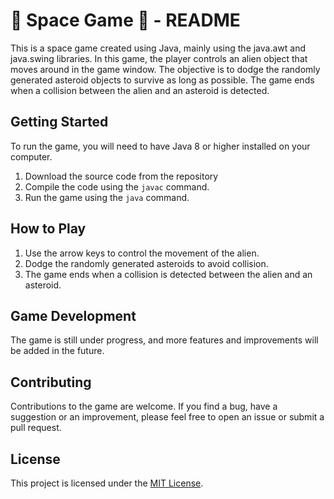 # 👾 Space Game 👾 - README

This is a space game created using Java, mainly using the java.awt and java.swing libraries. In this game, the player controls an alien object that moves around in the game window. The objective is to dodge the randomly generated asteroid objects to survive as long as possible. The game ends when a collision between the alien and an asteroid is detected.

## Getting Started
To run the game, you will need to have Java 8 or higher installed on your computer. 

1. Download the source code from the repository
2. Compile the code using the `javac` command. 
3. Run the game using the `java` command.

## How to Play
1. Use the arrow keys to control the movement of the alien.
2. Dodge the randomly generated asteroids to avoid collision.
3. The game ends when a collision is detected between the alien and an asteroid.

## Game Development
The game is still under progress, and more features and improvements will be added in the future. 

## Contributing
Contributions to the game are welcome. If you find a bug, have a suggestion or an improvement, please feel free to open an issue or submit a pull request.

## License
This project is licensed under the [MIT License](LICENSE).
